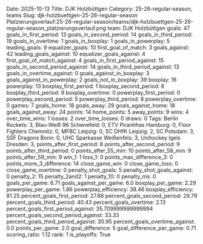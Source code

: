Date: 2025-10-13
Title: DJK Holzbüttgen
Category: 25-26-regular-season, teams
Slug: djk-holzbuettgen-25-26-regular-season
Platzierungsverlauf:25-26-regular-season/teams/djk-holzbuettgen-25-26-regular-season_platzierungsverlauf.png
team: DJK Holzbüttgen
goals: 47
goals_in_first_period: 13
goals_in_second_period: 14
goals_in_third_period: 19
goals_in_overtime: 1
goals_in_boxplay: 1
goals_in_powerplay: 5
leading_goals: 9
equalizer_goals: 10
first_goal_of_match: 3
goals_against: 42
leading_goals_against: 10
equalizer_goals_against: 4
first_goal_of_match_against: 4
goals_in_first_period_against: 15
goals_in_second_period_against: 14
goals_in_third_period_against: 13
goals_in_overtime_against: 0
goals_against_in_boxplay: 3
goals_against_in_powerplay: 2
goals_not_in_boxplay: 39
boxplay: 16
powerplay: 13
boxplay_first_period: 1
boxplay_second_period: 6
boxplay_third_period: 9
boxplay_overtime: 0
powerplay_first_period: 0
powerplay_second_period: 5
powerplay_third_period: 8
powerplay_overtime: 0
games: 7
goals_home: 18
goals_away: 29
goals_against_home: 18
goals_against_away: 24
points: 14
home_points: 5
away_points: 9
wins: 4
over_time_wins: 1
losses: 2
over_time_losses: 0
draws: 0
Tags:  Berlin Rockets: 3,  Blau-Weiß 96 Schenefeld: 0,  ETV Piranhhas Hamburg: 0,  Floor Fighters Chemnitz: 0,  MFBC Leipzig: 0,  SC DHfK Leipzig: 2,  SC Potsdam: 3,  SSF Dragons Bonn: 0,  UHC Sparkasse Weißenfels: 3,  Unihockey Igels Dresden: 3,
points_after_first_period: 8
points_after_second_period: 9
points_after_third_period: 0
points_after_55_min: 10
points_after_58_min: 9
points_after_59_min: 9
win_1: 1
loss_1: 0
points_max_difference_3: 0
points_more_3_difference: 14
close_game_win: 0
close_game_loss: 0
close_game_overtime: 0
penalty_shot_goals: 5
penalty_shot_goals_against: 0
penalty_2: 15
penalty_2and2: 1
penalty_10: 0
penalty_ms: 0
goals_per_game: 6.71
goals_against_per_game: 6.0
boxplay_per_game: 2.29
powerplay_per_game: 1.86
powerplay_efficiency: 38.46
boxplay_efficiency: 81.25
percent_goals_first_period: 27.66
percent_goals_second_period: 29.79
percent_goals_third_period: 40.43
percent_goals_overtime: 2.13
percent_goals_first_period_against: 35.709999999999994
percent_goals_second_period_against: 33.33
percent_goals_third_period_against: 30.95
percent_goals_overtime_against: 0.0
points_per_game: 2.0
goal_difference: 5
goal_difference_per_game: 0.71
scoring_ratio: 1.12
rank: 1
is_playoffs: True
